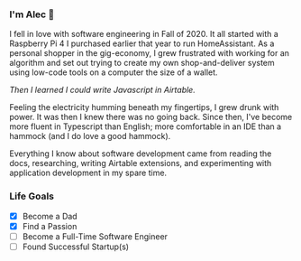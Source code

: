 ### I'm Alec 👋

I fell in love with software engineering in Fall of 2020. It all started with a Raspberry Pi 4 I purchased earlier that year to run HomeAssistant. As a personal shopper in the gig-economy, I grew frustrated with working for an algorithm and set out trying to create my own shop-and-deliver system using low-code tools on a computer the size of a wallet.

*Then I learned I could write Javascript in Airtable.*

Feeling the electricity humming beneath my fingertips, I grew drunk with power. It was then I knew there was no going back. Since then, I've become more fluent in Typescript than English; more comfortable in an IDE than a hammock (and I do love a good hammock). 

Everything I know about software development came from reading the docs, researching, writing Airtable extensions, and experimenting with application development in my spare time.

### Life Goals

- [x] Become a Dad
- [x] Find a Passion
- [ ] Become a Full-Time Software Engineer
- [ ] Found Successful Startup(s)

<!--
**alecvision/AlecVision** is a ✨ _special_ ✨ repository because its `README.md` (this file) appears on your GitHub profile.

Here are some ideas to get you started:

- 🔭 I’m currently working on ...
- 🌱 I’m currently learning ...
- 👯 I’m looking to collaborate on ...
- 🤔 I’m looking for help with ...
- 💬 Ask me about ...
- 📫 How to reach me: ...
- 😄 Pronouns: ...
- ⚡ Fun fact: ...
-->
